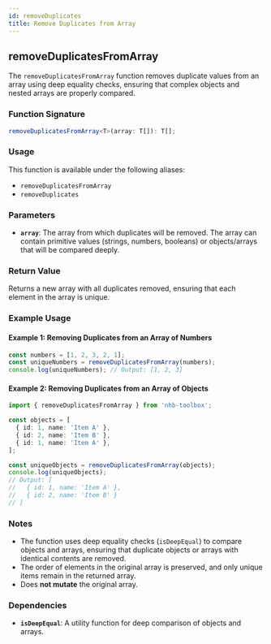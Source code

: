```yaml
---
id: removeDuplicates
title: Remove Duplicates from Array
---
```


## removeDuplicatesFromArray

The `removeDuplicatesFromArray` function removes duplicate values from an array using deep equality checks, ensuring that complex objects and nested arrays are properly compared.

### Function Signature

```typescript
removeDuplicatesFromArray<T>(array: T[]): T[];
```

### Usage

This function is available under the following aliases:

- `removeDuplicatesFromArray`
- `removeDuplicates`

### Parameters

- **`array`**: The array from which duplicates will be removed. The array can contain primitive values (strings, numbers, booleans) or objects/arrays that will be compared deeply.

### Return Value

Returns a new array with all duplicates removed, ensuring that each element in the array is unique.

### Example Usage

#### Example 1: Removing Duplicates from an Array of Numbers

```typescript
const numbers = [1, 2, 3, 2, 1];
const uniqueNumbers = removeDuplicatesFromArray(numbers);
console.log(uniqueNumbers); // Output: [1, 2, 3]
```

#### Example 2: Removing Duplicates from an Array of Objects

```typescript
import { removeDuplicatesFromArray } from 'nhb-toolbox';

const objects = [
  { id: 1, name: 'Item A' },
  { id: 2, name: 'Item B' },
  { id: 1, name: 'Item A' },
];

const uniqueObjects = removeDuplicatesFromArray(objects);
console.log(uniqueObjects);
// Output: [
//   { id: 1, name: 'Item A' },
//   { id: 2, name: 'Item B' }
// ]
```

### Notes

- The function uses deep equality checks (`isDeepEqual`) to compare objects and arrays, ensuring that duplicate objects or arrays with identical contents are removed.
- The order of elements in the original array is preserved, and only unique items remain in the returned array.
- Does **not mutate** the original array.

### Dependencies

- **`isDeepEqual`**: A utility function for deep comparison of objects and arrays.
